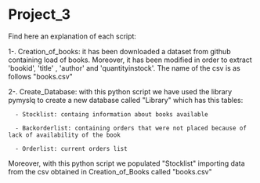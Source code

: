 # Project_3

Find here an explanation of each script:

  1-. Creation_of_books: it has been downloaded a dataset from github containing load of books. Moreover, it has been modified in order to extract 'bookid', 'title' , 'author' and
'quantityinstock'. The name of the csv is as follows "books.csv"

  2-. Create_Database: with this python script we have used the library pymyslq to create a new database called "Library" which has this tables:
  
      - Stocklist: containg information about books available
      
      - Backorderlist: containing orders that were not placed because of lack of availability of the book
      
      - Orderlist: current orders list
      
 Moreover, with this python script we populated "Stocklist" importing data from the csv obtained in Creation_of_Books called "books.csv"
      
   
